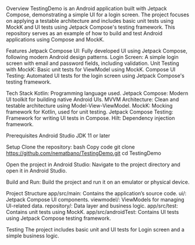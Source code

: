 Overview
TestingDemo is an Android application built with Jetpack Compose, demonstrating a simple UI for a login screen. The project focuses on applying a testable architecture and includes basic unit tests using MockK and UI tests using Jetpack Compose's testing framework. This repository serves as an example of how to build and test Android applications using Compose and MockK.

Features
Jetpack Compose UI: Fully developed UI using Jetpack Compose, following modern Android design patterns.
Login Screen: A simple login screen with email and password fields, including validation.
Unit Testing with MockK: Basic unit tests for ViewModel using MockK.
Compose UI Testing: Automated UI tests for the login screen using Jetpack Compose's testing framework.

Tech Stack
Kotlin: Programming language used.
Jetpack Compose: Modern UI toolkit for building native Android UIs.
MVVM Architecture: Clean and testable architecture using Model-View-ViewModel.
MockK: Mocking framework for Kotlin, used for unit testing.
Jetpack Compose Testing: Framework for writing UI tests in Compose.
Hilt: Dependency injection framework.

Prerequisites
Android Studio
JDK 11 or later

Setup
Clone the repository:
bash
Copy code
git clone https://github.com/nematbano/TestingDemo.git
cd TestingDemo

Open the project in Android Studio:
Navigate to the project directory and open it in Android Studio.

Build and Run:
Build the project and run it on an emulator or physical device.

Project Structure
app/src/main: Contains the application’s source code.
ui/: Jetpack Compose UI components.
viewmodel/: ViewModels for managing UI-related data.
repository/: Data layer and business logic.
app/src/test: Contains unit tests using MockK.
app/src/androidTest: Contains UI tests using Jetpack Compose testing framework.

Testing
The project includes basic unit and UI tests for Login screen and a simple business logic.
